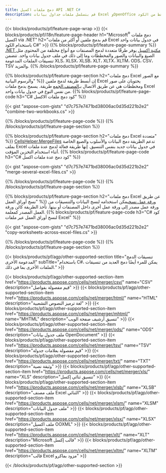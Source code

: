 ```yaml
---
title: دمج ملفات اكسيل API .NET C#
description: قم بتسلسل ملفات جداول بيانات Excel وOpenOffice باستخدام بضعة أسطر فقط من الكود C#.
---
```

{{< blocks/products/pf/feature-page-wrap >}}
{{< blocks/products/pf/i18n/feature-page-header h1="Microsoft<sup>&reg;</sup> دمج ملفات اكسيل via .NET" h2="قم بدمج ملفين أو أكثر من ملفات Excel في جدول بيانات واحد باستخدام الكود C#" >}}
{{% blocks/products/pf/feature-page-summary %}}
[.NET مكتبة اكسيل](/cells/ar/net/) يوفر طرقًا متعددة لدمج المصنفات مع أنواع مختلفة من المحتوى مثل الصيغ والبيانات والصور والمخططات وما إلى ذلك في ملف جدول بيانات واحد. تتضمن تنسيقات الملفات المدعومة XLS، XLSX، XLSB، XLT، XLTX، XLTM، ODS، CSV، TSV والمزيد.
{{% /blocks/products/pf/feature-page-summary %}}

{{% blocks/products/pf/feature-page-section h2="دمج ملفات Excel مع الصور والرسوم البيانية" %}}
 إن أبسط طريقة لدمج ملفين Excel يحتويان على صور ومخططات هي عن طريق الاتصال بـ[المصنف.الجمع](https://reference.aspose.com/cells/net/aspose.cells/workbook/methods/combine) طريقة. يسمح بدمج ملفات Excel من نفس النوع في جدول بيانات واحد.
{{% blocks/products/pf/feature-page-code h3="C# كود دمج ملفات الاكسل" %}}

{{< gist "aspose-com-gists" "d7c757e7471bd38006ac0d35d221b2e2" "combine-two-workbooks.cs" >}}

{{% /blocks/products/pf/feature-page-code %}}
{{% /blocks/products/pf/feature-page-section %}}

{{% blocks/products/pf/feature-page-section h2="دمج ملفات Excel متعددة" %}}
[CellsHelper.MergeFiles](https://reference.aspose.com/cells/net/aspose.cells/cellshelper/methods/mergefiles) تدعم الطريقة دمج البيانات والأسلوب والصيغ الخاصة بملف Excel في جدول بيانات جديد بنفس التنسيق. إنها طريقة فعالة لدمج عدة ملفات أثناء استخدام التخزين المؤقت.
{{% blocks/products/pf/feature-page-code h3="C# كود دمج عدة ملفات اكسل" %}}

{{< gist "aspose-com-gists" "d7c757e7471bd38006ac0d35d221b2e2" "merge-several-excel-files.cs" >}}

{{% /blocks/products/pf/feature-page-code %}}
{{% /blocks/products/pf/feature-page-section %}}

{{% blocks/products/pf/feature-page-section h2="دمج ملفات Excel عن طريق نسخ أوراق العمل" %}}
[ورقة عمل.نسخ](https://reference.aspose.com/cells/net/aspose.cells/worksheet/methods/copy/index)يمكن استخدامه لنسخ البيانات والتنسيقات من ورقة عمل مصدر إلى ورقة عمل أخرى داخل المصنفات أو بينها. تأخذ الطريقة كائن ورقة العمل المصدر كمعلمة.
{{% blocks/products/pf/feature-page-code h3="C# كود لنسخ أوراق العمل عبر ملفات Excel" %}}

{{< gist "aspose-com-gists" "d7c757e7471bd38006ac0d35d221b2e2" "copy-worksheets-across-excel-files.cs" >}}

{{% /blocks/products/pf/feature-page-code %}}
{{% /blocks/products/pf/feature-page-section %}}

{{< blocks/products/pf/agp/other-supported-section title="تنسيقات الدمج المدعومة الأخرى" subTitle="باستخدام C#، يمكن للمرء أيضًا دمج العديد من تنسيقات الملفات الأخرى بما في ذلك." >}}

{{< blocks/products/pf/agp/other-supported-section-item href="https://products.aspose.com/cells/net/merger/csv/" name="CSV" description="قيم مفصولة بفواصل" >}}
{{< blocks/products/pf/agp/other-supported-section-item href="https://products.aspose.com/cells/net/merger/html/" name="HTML" description="لغة ترميز النصوص التشعبية" >}}
{{< blocks/products/pf/agp/other-supported-section-item href="https://products.aspose.com/cells/net/merger/mhtml/" name="MHTML" description="تنسيق أرشيف صفحة الويب" >}}
{{< blocks/products/pf/agp/other-supported-section-item href="https://products.aspose.com/cells/net/merger/ods/" name="ODS" description="ملف جدول بيانات OpenDocument" >}}
{{< blocks/products/pf/agp/other-supported-section-item href="https://products.aspose.com/cells/net/merger/tsv/" name="TSV" description="قيم مفصولة بعلامات جدولة" >}}
{{< blocks/products/pf/agp/other-supported-section-item href="https://products.aspose.com/cells/net/merger/txt/" name="TXT" description="وثيقة نصية" >}}
{{< blocks/products/pf/agp/other-supported-section-item href="https://products.aspose.com/cells/net/merger/xls/" name="XLS" description="تنسيق ثنائي إكسل" >}}
{{< blocks/products/pf/agp/other-supported-section-item href="https://products.aspose.com/cells/net/merger/xlsb/" name="XLSB" description="ملف مصنف Excel الثنائي" >}}
{{< blocks/products/pf/agp/other-supported-section-item href="https://products.aspose.com/cells/net/merger/xlsm/" name="XLSM" description="ملف جدول البيانات" >}}
{{< blocks/products/pf/agp/other-supported-section-item href="https://products.aspose.com/cells/net/merger/xlsx/" name="XLSX" description="ملف اكسيل OOXML" >}}
{{< blocks/products/pf/agp/other-supported-section-item href="https://products.aspose.com/cells/net/merger/xlt/" name="XLT" description="Microsoft قالب إكسل" >}}
{{< blocks/products/pf/agp/other-supported-section-item href="https://products.aspose.com/cells/net/merger/xltm/" name="XLTM" description="قالب Excel مزود بماكرو" >}}

{{< /blocks/products/pf/agp/other-supported-section >}}
